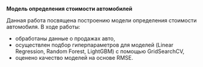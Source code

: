 **Модель определения стоимости автомобилей**
 
 Данная работа посвящена построению модели определения стоимости автомобиля.
В ходе работы:
- обработаны данные о продажах авто, 
- осуществлен подбор гиперпараметров для моделей (Linear Regression, Random Forest, LightGBM) с помощью GridSearchCV, 
- оценено качество моделей на основе RMSE.
